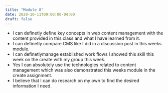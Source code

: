 ```yaml
---
title: "Module 8"
date: 2020-10-11T00:00:00-04:00
draft: false
---
```

- I can definetly define key concepts in web content management with the content provided in this class and what I have learned from it.
- I can definetly compare CMS like I did in a discussion post in this weeks module.
- I can definetlymanage established work flows I showed this skill this week on the create with my group this week.
- Yes I can absolutely use the technologies related to content management which was also demonstrated this weeks module in the create assignment.
- I believe that I can do research on my own to find the desired information I  need. 
